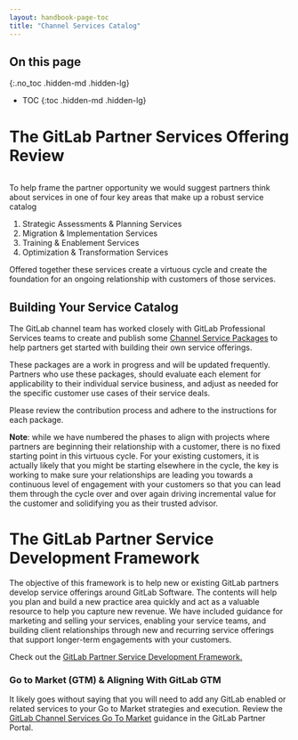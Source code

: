 ```yaml
---
layout: handbook-page-toc
title: "Channel Services Catalog"
---
```


## On this page
{:.no_toc .hidden-md .hidden-lg}

- TOC
{:toc .hidden-md .hidden-lg}

# The GitLab Partner Services Offering Review

<img src="/images/channel-service-program/partner-services-virtuous-cycle.png" width="" alt="" title="Partner Services Virtuous Cycle">

To help frame the partner opportunity we would suggest partners think about services in one of four key areas that make up a robust service catalog

1. Strategic Assessments & Planning Services
2. Migration & Implementation Services
3. Training & Enablement Services
4. Optimization & Transformation Services

Offered together these services create a virtuous cycle and create the foundation for an ongoing relationship with customers of those services.

## Building Your Service Catalog
The GitLab channel team has worked closely with GitLab Professional Services teams to create and publish some [Channel Service Packages](https://partners.gitlab.com/prm/English/c/Channel_Service_Packages) to help partners get started with building their own service offerings. 

These packages are a work in progress and will be updated frequently. Partners who use these packages, should evaluate each element for applicability to their individual service business, and adjust as needed for the specific customer use cases of their service deals. 

Please review the contribution process and adhere to the instructions for each package. 


**Note**: while we have numbered the phases to align with projects where partners are beginning their relationship with a customer, there is no fixed starting point in this virtuous cycle.  For your existing customers, it is actually likely that you might be starting elsewhere in the cycle, the key is working to make sure your relationships are leading you towards a continuous level of engagement with your customers so that you can lead them through the cycle over and over again driving incremental value for the customer and solidifying you as their trusted advisor.


# The GitLab Partner Service Development Framework

The objective of this framework is to help new or existing GitLab partners develop service offerings around GitLab Software. The contents will help you plan and build a new practice area quickly and act as a valuable resource to help you capture new revenue.  We have included guidance for marketing and selling your services, enabling your service teams, and building client relationships through new and recurring service offerings that support longer-term engagements with your customers. 

Check out the [GitLab Partner Service Development Framework.](https://partners.gitlab.com/prm/English/c/GitLab_Channel_Service_Development_Framework)


### Go to Market (GTM) & Aligning With GitLab GTM

It likely goes without saying that you will need to add any GitLab enabled or related services to your Go to Market strategies and execution. Review the [GitLab Channel Services Go To Market](https://partners.gitlab.com/prm/English/c/GitLab_Channel_Service_Sales_GTM) guidance in the GitLab Partner Portal. 

